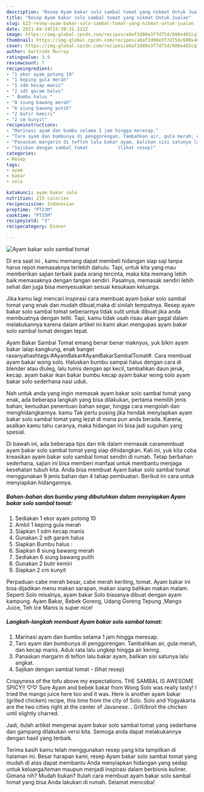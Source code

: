```yaml
---
description: "Resep Ayam bakar solo sambal tomat yang nikmat Untuk Jualan"
title: "Resep Ayam bakar solo sambal tomat yang nikmat Untuk Jualan"
slug: 623-resep-ayam-bakar-solo-sambal-tomat-yang-nikmat-untuk-jualan
date: 2021-04-24T15:39:21.211Z
image: https://img-global.cpcdn.com/recipes/a8af3d08e3f7d75d/680x482cq70/ayam-bakar-solo-sambal-tomat-foto-resep-utama.jpg
thumbnail: https://img-global.cpcdn.com/recipes/a8af3d08e3f7d75d/680x482cq70/ayam-bakar-solo-sambal-tomat-foto-resep-utama.jpg
cover: https://img-global.cpcdn.com/recipes/a8af3d08e3f7d75d/680x482cq70/ayam-bakar-solo-sambal-tomat-foto-resep-utama.jpg
author: Gertrude Murray
ratingvalue: 3.9
reviewcount: 7
recipeingredient:
- "1 ekor ayam potong 10"
- "1 keping gula merah"
- "1 sdm kecap manis"
- "2 sdt garam halus"
- " Bumbu halus "
- "8 siung bawang merah"
- "6 siung bawang putih"
- "2 butir kemiri"
- "2 cm kunyit"
recipeinstructions:
- "Marinasi ayam dan bumbu selama 1 jam hingga meresap."
- "Taro ayam dan bumbunya di penggorengan. Tambahkan air, gula merah, dan kecap manis. Aduk rata lalu ungkep hingga air kering."
- "Panaskan margarin di teflon lalu bakar ayam, balikan sisi satunya lalu angkat."
- "Sajikan dengan sambal tomat           (lihat resep)"
categories:
- Resep
tags:
- ayam
- bakar
- solo

katakunci: ayam bakar solo 
nutrition: 215 calories
recipecuisine: Indonesian
preptime: "PT23M"
cooktime: "PT35M"
recipeyield: "3"
recipecategory: Dinner

---
```



![Ayam bakar solo sambal tomat](https://img-global.cpcdn.com/recipes/a8af3d08e3f7d75d/680x482cq70/ayam-bakar-solo-sambal-tomat-foto-resep-utama.jpg)

Di era  saat ini , kamu memang dapat membeli hidangan siap saji tanpa harus repot memasaknya terlebih dahulu. Tapi, untuk kita yang mau memberikan sajian terbaik pada orang tercinta, maka kita memang lebih baik memasaknya dengan tangan sendiri. Pasalnya, memasak sendiri lebih sehat dan juga bisa menyesuaikan sesuai kesukaan keluarga.

Jika kamu lagi mencari inspirasi cara membuat ayam bakar solo sambal tomat yang enak dan mudah dibuat,maka di sinilah tempatnya. Resep ayam bakar solo sambal tomat  sebenarnya tidak sulit untuk dibuat jika anda membuatnya dengan teliti. Tapi, kamu tidak usah risau akan gagal dalam melakukannya 
karena dalam artikel ini kami akan mengupas ayam bakar solo sambal tomat dengan tepat.  

Ayam Bakar Sambal Tomat emang benar benar maknyus, yuk bikin ayam bakar lalap kangkung, enak banget rasanyahashtags:#AyamBakar#AyamBakarSambalTomat#. Cara membuat ayam bakar wong solo. Haluskan bumbu sampai halus dengan cara di blender atau diuleg, lalu tumis dengan api kecil, tambahkan daun jeruk, kecap. ayam bakar ikan bakar bumbu kecap ayam bakar wong solo ayam bakar solo sederhana nasi uduk.

Nah untuk anda yang ingin memasak ayam bakar solo sambal tomat yang enak, ada beberapa langkah yang bisa dilakukan, pertama memilih jenis bahan, kemudian penentuan bahan segar, hingga cara mengolah dan menghidangkannya. kamu Tak perlu pusing jika hendak menyiapkan ayam bakar solo sambal tomat yang lezat di mana pun anda berada. Karena, asalkan kamu  tahu caranya, maka hidangan ini bisa jadi suguhan yang spesial.

Di bawah ini, ada beberapa tips dan trik dalam memasak caramembuat ayam bakar solo sambal tomat yang siap dihidangkan. Kali ini, yuk kita coba kreasikan ayam bakar solo sambal tomat sendiri di rumah. Tetap berbahan sederhana, sajian ini bisa memberi manfaat untuk membantu menjaga kesehatan tubuh kita. Anda bisa membuat Ayam bakar solo sambal tomat menggunakan 9 jenis bahan dan 4 tahap pembuatan. Berikut ini cara untuk menyiapkan hidangannya.

<!--inarticleads1-->

##### Bahan-bahan dan bumbu yang dibutuhkan dalam menyiapkan Ayam bakar solo sambal tomat:

1. Sediakan 1 ekor ayam potong 10
1. Ambil 1 keping gula merah
1. Siapkan 1 sdm kecap manis
1. Gunakan 2 sdt garam halus
1. Siapkan  Bumbu halus :
1. Siapkan 8 siung bawang merah
1. Sediakan 6 siung bawang putih
1. Gunakan 2 butir kemiri
1. Siapkan 2 cm kunyit


Perpaduan cabe merah besar, cabe merah keriting, tomat. Ayam bakar ini bisa dijadikan menu makan sarapan, makan siang bahkan makan malam. Seperti Solo misalnya, ayam bakar Solo biasanya dibuat dengan ayam kampung. Ayam Bakar, Bebek Goreng, Udang Goreng Tepung ,Mango Juice, Teh Ice Manis is super nice! 

<!--inarticleads2-->

##### Langkah-langkah membuat Ayam bakar solo sambal tomat:

1. Marinasi ayam dan bumbu selama 1 jam hingga meresap.
1. Taro ayam dan bumbunya di penggorengan. Tambahkan air, gula merah, dan kecap manis. Aduk rata lalu ungkep hingga air kering.
1. Panaskan margarin di teflon lalu bakar ayam, balikan sisi satunya lalu angkat.
1. Sajikan dengan sambal tomat -           (lihat resep)


Crispyness of the tofu above my expectations. THE SAMBAL IS AWESOME SPICY!! ♡♡ Sure Ayam and bebek bakar from Wong Solo was really tasty! I tried the mango juice here too and it was. Here is another ayam bakar (grilled chicken) recipe, this time from the city of Solo. Solo and Yogyakarta are the two cities right at the center of Javanese… Grill/broil the chicken until slightly charred. 

Jadi, itulah artikel mengenai  ayam bakar solo sambal tomat  yang sederhana dan gampang dilakukan versi kita. Semoga anda dapat melakukannya dengan hasil yang terbaik. 

Terima kasih kamu telah menggunakan resep yang kita tampilkan di halaman ini. Besar harapan kami, resep  Ayam bakar solo sambal tomat yang mudah di atas dapat membantu Anda menyiapkan hidangan yang sedap untuk keluarga/teman maupun menjadi inspirasi dalam berbisnis kuliner. Gimana nih? Mudah bukan? Itulah cara membuat ayam bakar solo sambal tomat yang bisa Anda lakukan di rumah. Selamat mencoba!

